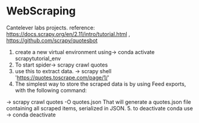 # WebScraping
Cantelever labs projects.
reference: https://docs.scrapy.org/en/2.11/intro/tutorial.html , https://github.com/scrapy/quotesbot

1. create a new virtual environment using-> 
    conda activate scrapytutorial_env
2. To start spider->  scrapy crawl quotes
3. use this to extract data.                                    -> scrapy shell 'https://quotes.toscrape.com/page/1/'
4. The simplest way to store the scraped data is by using Feed exports, with the following command:

-> scrapy crawl quotes -O quotes.json
That will generate a quotes.json file containing all scraped items, serialized in JSON.
5. to deactivate conda use -> conda deactivate
